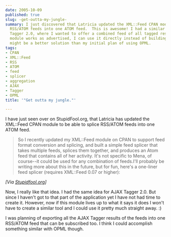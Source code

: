 ```yaml
---
date: 2005-10-09
published: true
slug: -get-outta-my-jungle-
summary: I just discovered that Latricia updated the XML::Feed CPAN module to merge
  RSS/ATOM feeds into one ATOM feed.  This is awesome! I had a similar idea for AJAX
  Tagger 2.0, where I wanted to offer a combined feed of all tagged results.  If this
  module works as advertised, I can use it directly instead of building my own tool.  This
  might be a better solution than my initial plan of using OPML.
tags:
- CPAN
- XML::Feed
- RSS
- ATOM
- feed
- splicer
- aggregation
- AJAX
- Tagger
- OPML
title: '"Get outta my jungle."'

---
```

I have just seen over on StupidFool.org, that Latricia has updated the XML::Feed CPAN module to be able to splice RSS/ATOM feeds into one ATOM feed.<p /><blockquote class="posterous_medium_quote"><p>So I recently updated my XML::Feed module on CPAN to support feed format conversion and splicing, and built a simple feed splicer that takes multiple feeds, splices them together, and produces an Atom feed that contains all of her activity. It's not specific to Mena, of course--it could be used for any combination of feeds.I'll probably be writing more about this in the future, but for fun, here's a one-liner feed splicer (requires XML::Feed 0.07 or higher):</p></blockquote><i>[Via [Stupidfool.org](http://btrott.typepad.com/typepad/2005/08/the_joy_of_spli.html)]</i><p />Now, I really like that idea.  I had the same idea for AJAX Tagger 2.0.  But since I haven't got to that part of the application yet I have not had time to create it.  However, now if this module lives up to what it says it does I won't have to create a similar tool and I could use it pretty much straight away. :)<p />I was planning of exporting all the AJAX Tagger results of the feeds into one RSS/ATOM feed that can be subscribed too.  I think I could accomplish something similar with OPML though.<p />

